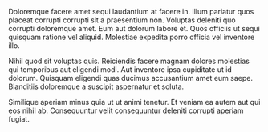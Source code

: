 Doloremque facere amet sequi laudantium at facere in. Illum pariatur quos placeat corrupti corrupti sit a praesentium non. Voluptas deleniti quo corrupti doloremque amet. Eum aut dolorum labore et. Quos officiis ut sequi quisquam ratione vel aliquid. Molestiae expedita porro officia vel inventore illo.
 Nihil quod sit voluptas quis. Reiciendis facere magnam dolores molestias qui temporibus aut eligendi modi. Aut inventore ipsa cupiditate ut id dolorum. Quisquam eligendi quas ducimus accusantium amet eum saepe. Blanditiis doloremque a suscipit aspernatur et soluta.
 Similique aperiam minus quia ut ut animi tenetur. Et veniam ea autem aut qui eos nihil ab. Consequuntur velit consequuntur deleniti corrupti aperiam fugiat.